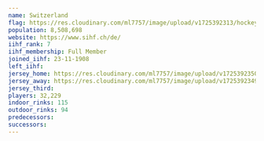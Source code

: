 ```yaml
---
name: Switzerland
flag: https://res.cloudinary.com/ml7757/image/upload/v1725392313/hockey/countries/switzerland_crrlfy.png
population: 8,508,698
website: https://www.sihf.ch/de/
iihf_rank: 7
iihf_membership: Full Member
joined_iihf: 23-11-1908
left_iihf:
jersey_home: https://res.cloudinary.com/ml7757/image/upload/v1725392350/hockey/jerseys/switzerland-home-2022_xh2nkz.png
jersey_away: https://res.cloudinary.com/ml7757/image/upload/v1725392349/hockey/jerseys/switzerland-away-2022_fd8nav.png
jersey_third:
players: 32,229
indoor_rinks: 115
outdoor_rinks: 94
predecessors:
successors:
---
```

